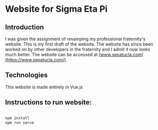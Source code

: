 # Website for Sigma Eta Pi

## Introduction

I was given the assignment of revamping my professional fraternity's website. This is my first draft of the website. The website has since been worked on by other developers in the fraternity and I admit it now looks much better. The website can be accessed at [www.sepatucla.com](https://www.sepatucla.com/). 

## Technologies

This website is made entirely in Vue.js
 
## Instructions to run website:

```bash

npm install
npm run serve

```


